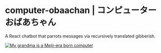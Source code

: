 # computer-obaachan | コンピューターおばあちゃん
A React chatbot that parrots messages via recursively translated gibberish.


[![My grandma is a Meiji-era born computer](http://img.youtube.com/vi/fsnwtwImSa0/0.jpg)](http://www.youtube.com/watch?v=fsnwtwImSa0)
